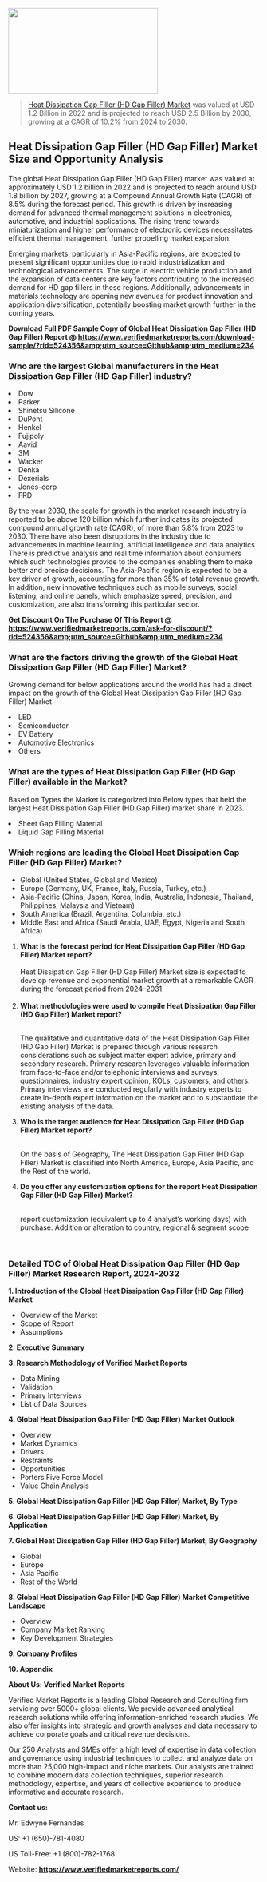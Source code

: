 
<img src="https://ffe5etoiles.com/wp-content/uploads/2024/12/MST1-300x171.png" alt="" width="300" height="171" class="alignnone size-medium wp-image-20088" /><blockquote><p><p><a href="https://www.verifiedmarketreports.com/download-sample/?rid=524356&utm_source=Github&utm_medium=234" target="_blank">Heat Dissipation Gap Filler (HD Gap Filler) Market</a> was valued at USD 1.2 Billion in 2022 and is projected to reach USD 2.5 Billion by 2030, growing at a CAGR of 10.2% from 2024 to 2030.</p></blockquote><p><h2>Heat Dissipation Gap Filler (HD Gap Filler) Market Size and Opportunity Analysis</h2> <p>The global Heat Dissipation Gap Filler (HD Gap Filler) market was valued at approximately USD 1.2 billion in 2022 and is projected to reach around USD 1.8 billion by 2027, growing at a Compound Annual Growth Rate (CAGR) of 8.5% during the forecast period. This growth is driven by increasing demand for advanced thermal management solutions in electronics, automotive, and industrial applications. The rising trend towards miniaturization and higher performance of electronic devices necessitates efficient thermal management, further propelling market expansion.</p> <p>Emerging markets, particularly in Asia-Pacific regions, are expected to present significant opportunities due to rapid industrialization and technological advancements. The surge in electric vehicle production and the expansion of data centers are key factors contributing to the increased demand for HD gap fillers in these regions. Additionally, advancements in materials technology are opening new avenues for product innovation and application diversification, potentially boosting market growth further in the coming years.</p> </p><p class=""><strong>Download Full PDF Sample Copy of Global Heat Dissipation Gap Filler (HD Gap Filler) Report @ <a href="https://www.verifiedmarketreports.com/download-sample/?rid=524356&amp;utm_source=Github&amp;utm_medium=234" target="_blank">https://www.verifiedmarketreports.com/download-sample/?rid=524356&amp;utm_source=Github&amp;utm_medium=234</a></strong></p><h3 id="" class="">Who are the largest Global manufacturers in the Heat Dissipation Gap Filler (HD Gap Filler) industry?</h3><p><li>Dow</li><li> Parker</li><li> Shinetsu Silicone</li><li> DuPont</li><li> Henkel</li><li> Fujipoly</li><li> Aavid</li><li> 3M</li><li> Wacker</li><li> Denka</li><li> Dexerials</li><li> Jones-corp</li><li> FRD</li></p><div class=""><div class="" dir="" data-message-author-role="" data-message-id="" data-message-model-slug=""><div class=""><div class=""><div class=""><div class="" dir="" data-message-author-role="" data-message-id="" data-message-model-slug=""><div class=""><div class=""><p>By the year 2030, the scale for growth in the market research industry is reported to be above 120 billion which further indicates its projected compound annual growth rate (CAGR), of more than 5.8% from 2023 to 2030. There have also been disruptions in the industry due to advancements in machine learning, artificial intelligence and data analytics There is predictive analysis and real time information about consumers which such technologies provide to the companies enabling them to make better and precise decisions. The Asia-Pacific region is expected to be a key driver of growth, accounting for more than 35% of total revenue growth. In addition, new innovative techniques such as mobile surveys, social listening, and online panels, which emphasize speed, precision, and customization, are also transforming this particular sector.</p><p><strong>Get Discount On The Purchase Of This Report @&nbsp; <a href="https://www.verifiedmarketreports.com/ask-for-discount/?rid=524356&amp;utm_source=Github&amp;utm_medium=234" target="_blank">https://www.verifiedmarketreports.com/ask-for-discount/?rid=524356&amp;utm_source=Github&amp;utm_medium=234</a></strong></p></div></div></div></div></div></div></div></div><h3 id="" class="">What are the factors driving the growth of the Global Heat Dissipation Gap Filler (HD Gap Filler) Market?</h3><p id="" class="">Growing demand for below applications around the world has had a direct impact on the growth of the Global Heat Dissipation Gap Filler (HD Gap Filler) Market</p><p id="" class=""><li>LED</li><li> Semiconductor</li><li> EV Battery</li><li> Automotive Electronics</li><li> Others</li></p><h3 id="" class="">What are the types of Heat Dissipation Gap Filler (HD Gap Filler) available in the Market?</h3><p id="" class="">Based on Types the Market is categorized into Below types that held the largest Heat Dissipation Gap Filler (HD Gap Filler) market share In 2023.</p><p id="" class=""><li>Sheet Gap Filling Material</li><li> Liquid Gap Filling Material</li></p><h3 id="" class="">Which regions are leading the Global Heat Dissipation Gap Filler (HD Gap Filler) Market?</h3><ul><li>Global (United States, Global and Mexico)</li><li>Europe (Germany, UK, France, Italy, Russia, Turkey, etc.)</li><li>Asia-Pacific (China, Japan, Korea, India, Australia, Indonesia, Thailand, Philippines, Malaysia and Vietnam)</li><li>South America (Brazil, Argentina, Columbia, etc.)</li><li>Middle East and Africa (Saudi Arabia, UAE, Egypt, Nigeria and South Africa)</li></ul><p><ol><li><strong>What is the forecast period for Heat Dissipation Gap Filler (HD Gap Filler) Market report?<br /></strong><br /><span data-sheets-root="1" data-sheets-value="{&quot;1&quot;:2,&quot;2&quot;:&quot;XXXX size is expected to develop revenue and exponential market growth at a remarkable CAGR during the forecast period from 2024&ndash;2030.&quot;}" data-sheets-userformat="{&quot;2&quot;:12674,&quot;4&quot;:{&quot;1&quot;:2,&quot;2&quot;:16776960},&quot;10&quot;:2,&quot;11&quot;:0,&quot;15&quot;:&quot;Arial&quot;,&quot;16&quot;:12}">Heat Dissipation Gap Filler (HD Gap Filler) Market size is expected to develop revenue and exponential market growth at a remarkable CAGR during the forecast period from 2024&ndash;2031.</span><br /><br /></li><li><strong>What methodologies were used to compile Heat Dissipation Gap Filler (HD Gap Filler) Market report?<br /><br /></strong><p>The qualitative and quantitative data of the&nbsp;Heat Dissipation Gap Filler (HD Gap Filler) Market is prepared through various research considerations such as subject matter expert advice, primary and secondary research. Primary research leverages valuable information from face-to-face and/or telephonic interviews and surveys, questionnaires, industry expert opinion, KOLs, customers, and others. Primary interviews are conducted regularly with industry experts to create in-depth expert information on the market and to substantiate the existing analysis of the data.&nbsp;</p></li><li><strong>Who is the target audience for Heat Dissipation Gap Filler (HD Gap Filler) Market report?<br /><br /></strong><p>On the basis of Geography, The&nbsp;Heat Dissipation Gap Filler (HD Gap Filler) Market is classified into North America, Europe, Asia Pacific, and the Rest of the world.</p></li><li><strong>Do you offer any customization options for the report Heat Dissipation Gap Filler (HD Gap Filler) Market?<br /><br /></strong><p>report customization (equivalent up to 4 analyst&rsquo;s working days) with purchase. Addition or alteration to country, regional &amp; segment scope</p><p>&nbsp;</p></li></ol></p><h3 id="" class="">Detailed TOC of Global Heat Dissipation Gap Filler (HD Gap Filler) Market Research Report, 2024-2032</h3><p id="" class=""><strong>1. Introduction of the Global Heat Dissipation Gap Filler (HD Gap Filler) Market</strong></p><ul><li>Overview of the Market</li><li>Scope of Report</li><li>Assumptions</li></ul><p id="" class=""><strong>2. Executive Summary</strong></p><p id="" class=""><strong>3. Research Methodology of&nbsp;Verified Market Reports</strong></p><ul><li>Data Mining</li><li>Validation</li><li>Primary Interviews</li><li>List of Data Sources</li></ul><p id="" class=""><strong>4. Global Heat Dissipation Gap Filler (HD Gap Filler) Market Outlook</strong></p><ul><li>Overview</li><li>Market Dynamics</li><li>Drivers</li><li>Restraints</li><li>Opportunities</li><li>Porters Five Force Model</li><li>Value Chain Analysis</li></ul><p id="" class=""><strong>5. Global Heat Dissipation Gap Filler (HD Gap Filler) Market, By&nbsp;Type</strong></p><p id="" class=""><strong>6. Global Heat Dissipation Gap Filler (HD Gap Filler) Market, By Application</strong></p><p id="" class=""><strong>7. Global Heat Dissipation Gap Filler (HD Gap Filler) Market, By Geography</strong></p><ul><li>Global</li><li>Europe</li><li>Asia Pacific</li><li>Rest of the World</li></ul><p id="" class=""><strong>8. Global Heat Dissipation Gap Filler (HD Gap Filler) Market Competitive Landscape</strong></p><ul><li>Overview</li><li>Company Market Ranking</li><li>Key Development Strategies</li></ul><p id="" class=""><strong>9. Company Profiles</strong></p><p id="" class=""><strong>10. Appendix</strong></p><p id="" class=""><strong>About Us: Verified Market Reports</strong></p><p id="" class="">Verified Market Reports is a leading Global Research and Consulting firm servicing over 5000+ global clients. We provide advanced analytical research solutions while offering information-enriched research studies. We also offer insights into strategic and growth analyses and data necessary to achieve corporate goals and critical revenue decisions.</p><p id="" class="">Our 250 Analysts and SMEs offer a high level of expertise in data collection and governance using industrial techniques to collect and analyze data on more than 25,000 high-impact and niche markets. Our analysts are trained to combine modern data collection techniques, superior research methodology, expertise, and years of collective experience to produce informative and accurate research.</p><p id="" class=""><strong>Contact us:</strong></p><p id="" class="">Mr. Edwyne Fernandes</p><p id="" class="">US: +1 (650)-781-4080</p><p id="" class="">US Toll-Free: +1 (800)-782-1768</p><p id="" class="">Website: <a target="" data-test-app-aware-link=""><strong>https://www.verifiedmarketreports.com/</strong></a></p>
